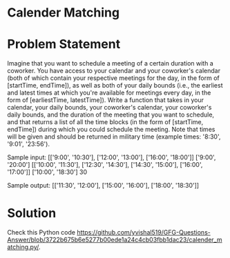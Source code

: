 # Calender Matching 

# Problem Statement
Imagine that you want to schedule a meeting of a certain duration with a coworker. You have access to your calendar and your coworker's calendar (both of which contain your respective meetings for the day, in the form of [startTime, endTime]), as well as both of your daily bounds (i.e., the earliest and latest times at which you're available for meetings every day, in the form of [earliestTime, latestTime]). Write a function that takes in your calendar, your daily bounds, your coworker's calendar, your coworker's daily bounds, and the duration of the meeting that you want to schedule, and that returns a list of all the time blocks (in the form of [startTime, endTime]) during which you could schedule the meeting. Note that times will be given and should be returned in military time (example times: '8:30', '9:01', '23:56').

Sample input:
[['9:00', '10:30'], ['12:00', '13:00'], ['16:00', '18:00']] ['9:00', '20:00'] [['10:00', '11:30'], ['12:30', '14:30'], ['14:30', '15:00'], ['16:00', '17:00']] ['10:00', '18:30'] 30

Sample output: 
[['11:30', '12:00'], ['15:00', '16:00'], ['18:00', '18:30']]

# Solution
Check this Python code https://github.com/yvishal519/GFG-Questions-Answer/blob/3722b675b6e5277b00ede1a24c4cb03fbb1dac23/calender_matching.py/.
